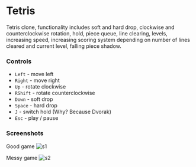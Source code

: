 # Tetris

Tetris clone, functionality includes soft and hard drop,
clockwise and counterclockwise rotation, hold, piece queue, line clearing, levels,
increasing speed, increasing scoring system depending on number of lines cleared
and current level, falling piece shadow.

### Controls

 - `Left` - move left
 - `Right` - move right
 - `Up` - rotate clockwise
 - `RShift` - rotate counterclockwise
 - `Down` - soft drop
 - `Space` - hard drop
 - `J` - switch hold (Why? Because Dvorak)
 - `Esc` - play / pause

### Screenshots

Good game
![s1](https://i.snipboard.io/61RDPg.jpg)

Messy game
![s2](https://snipboard.io/Wm0I36.jpg)
